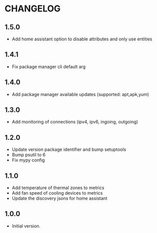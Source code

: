 # CHANGELOG

## 1.5.0

* Add home assistant option to disable attributes and only use entities

## 1.4.1

* Fix package manager cli default arg

## 1.4.0

* Add package manager available updates (supported: apt,apk,yum)

## 1.3.0

* Add monitoring of connections (ipv4, ipv6, ingoing, outgoing)

## 1.2.0

* Update version package identifier and bump setuptools
* Bump psutil to 6
* Fix mypy config

## 1.1.0

* Add temperature of thermal zones to metrics
* Add fan speed of cooling devices to metrics
* Update the discovery jsons for home assistant

## 1.0.0

* Initial version.
